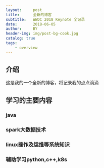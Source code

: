 ```yaml
---
layout:     post
title:      全新的博客
subtitle:   WWDC 2018 Keynote 全记录
date:       2018-06-05
author:     BY
header-img: img/post-bg-cook.jpg
catalog: true
tags:
    - overview
---
```


## 介绍

这是我的一个全新的博客，将记录我的点点滴滴

## 学习的主要内容
### java
### spark大数据技术
### linux操作及运维等系统知识
### 辅助学习python,c++,k8s

